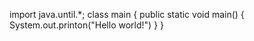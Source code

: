 import java.until.*;
class main
{
public static void main()
{
System.out.printon("Hello world!")
}
}
